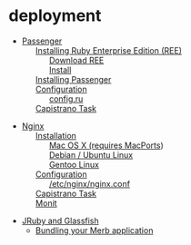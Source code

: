 # deployment

 <ul class='toc'><li><a href='/en/deployment/passenger'>Passenger</a><ul style='list-style: none;'><li><a href='/en/deployment/passenger#installing_ruby_enterprise_edition_ree'>Installing Ruby Enterprise Edition (REE)</a><ul style='list-style: none;'><li><a href='/en/deployment/passenger#download_ree'>Download REE</a></li><li><a href='/en/deployment/passenger#install'>Install</a></li></ul></li><li><a href='/en/deployment/passenger#installing_passenger'>Installing Passenger</a></li><li><a href='/en/deployment/passenger#configuration'>Configuration</a><ul style='list-style: none;'><li><a href='/en/deployment/passenger#configru'>config.ru</a></li></ul></li><li><a href='/en/deployment/passenger#capistrano_task'>Capistrano Task</a></li></ul></li></ul>

<ul class='toc'><li><a href='/en/deployment/nginx'>Nginx</a><ul style='list-style: none;'><li><a href='/en/deployment/nginx#installation'>Installation</a><ul style='list-style: none;'><li><a href='/en/deployment/nginx#mac_os_x_requires_macports'>Mac OS X (requires <a href='http://macports.org/'>MacPorts</a>)</a></li><li><a href='/en/deployment/nginx#debian__ubuntu_linux'>Debian / Ubuntu Linux</a></li><li><a href='/en/deployment/nginx#gentoo_linux'>Gentoo Linux</a></li></ul></li><li><a href='/en/deployment/nginx#configuration'>Configuration</a><ul style='list-style: none;'><li><a href='/en/deployment/nginx#etcnginxnginxconf'>/etc/nginx/nginx.conf</a></li></ul></li><li><a href='/en/deployment/nginx#capistrano_task'>Capistrano Task</a></li><li><a href='/en/deployment/nginx#monit'>Monit</a></li></ul></li></ul>

<ul class='toc'><li><a href='/en/deployment/jruby'>JRuby and Glassfish</a><ul style='list-style: none;'/></li></ul>

<ul class='toc'><li><a href='/en/deployment/bundle'>Bundling your Merb application</a><ul style='list-style: none;'/></li></ul> 